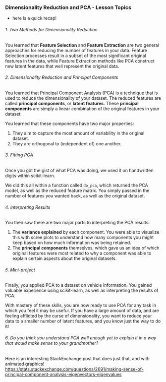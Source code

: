 

### Dimensionality Reduction and PCA - Lesson Topics
- here is a quick recap!

###### 1. Two Methods for Dimensionality Reduction
You learned that **Feature Selection** and **Feature Extraction** are two general approaches for reducing the number of features in your data. Feature Selection processes result in a subset of the most significant original features in the data, while Feature Extraction methods like PCA construct new latent features that well represent the original data.

###### 2. Dimensionality Reduction and Principal Components
You learned that Principal Component Analysis (PCA) is a technique that is used to reduce the dimensionality of your dataset. The reduced features are called **principal components**, or **latent features**. These **principal components** are simply a linear combination of the original features in your dataset.

You learned that these components have two major properties:

1. They aim to capture the most amount of variability in the original dataset.
2. They are orthogonal to (independent of) one another.


###### 3. Fitting PCA
Once you got the gist of what PCA was doing, we used it on handwritten digits within scikit-learn.

We did this all within a function called `do_pca`, which returned the PCA model, as well as the reduced feature matrix. You simply passed in the number of features you wanted back, as well as the original dataset.

###### 4. Interpreting Results
You then saw there are two major parts to interpreting the PCA results:

1. The **variance explained** by each component. You were able to visualize this with scree plots to understand how many components you might keep based on how much information was being retained.
2. The **principal components** themselves, which gave us an idea of which original features were most related to why a component was able to explain certain aspects about the original datasets.


###### 5. Mini-project
Finally, you applied PCA to a dataset on vehicle information. You gained valuable experience using scikit-learn, as well as interpreting the results of PCA.

With mastery of these skills, you are now ready to use PCA for any task in which you feel it may be useful. If you have a large amount of data, and are feeling afflicted by the curse of dimensionality, you want to reduce your data to a smaller number of latent features, and you know just the way to do it!

###### 6. Do you think you understand PCA well enough yet to explain it in a way that would make sense to your grandmother?
Here is an interesting StackExchange post that does just that, and with animated graphics! https://stats.stackexchange.com/questions/2691/making-sense-of-principal-component-analysis-eigenvectors-eigenvalues
